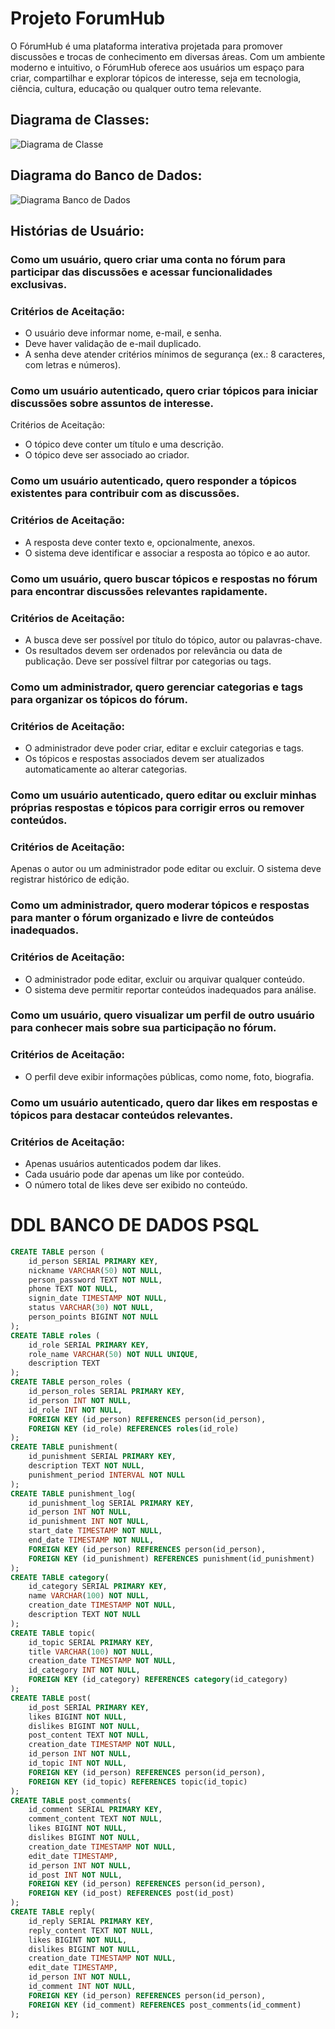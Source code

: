 # Projeto ForumHub

O FórumHub é uma plataforma interativa projetada para promover discussões e trocas de conhecimento em diversas áreas. Com um ambiente moderno e intuitivo, o FórumHub oferece aos usuários um espaço para criar, compartilhar e explorar tópicos de interesse, seja em tecnologia, ciência, cultura, educação ou qualquer outro tema relevante.

## Diagrama de Classes:

![Diagrama de Classe](/docs/diagrama.png)


## Diagrama do Banco de Dados:

![Diagrama Banco de Dados](/docs/diagrama_db.png)


## Histórias de Usuário:

### Como um usuário, quero criar uma conta no fórum para participar das discussões e acessar funcionalidades exclusivas.

### Critérios de Aceitação:
- O usuário deve informar nome, e-mail, e senha.
- Deve haver validação de e-mail duplicado.
- A senha deve atender critérios mínimos de segurança (ex.: 8 caracteres, com letras e números).
### Como um usuário autenticado, quero criar tópicos para iniciar discussões sobre assuntos de interesse.

Critérios de Aceitação:
- O tópico deve conter um título e uma descrição.
- O tópico deve ser associado ao criador.
### Como um usuário autenticado, quero responder a tópicos existentes para contribuir com as discussões.

### Critérios de Aceitação:
- A resposta deve conter texto e, opcionalmente, anexos.
- O sistema deve identificar e associar a resposta ao tópico e ao autor.

### Como um usuário, quero buscar tópicos e respostas no fórum para encontrar discussões relevantes rapidamente.

### Critérios de Aceitação:
- A busca deve ser possível por título do tópico, autor ou palavras-chave.
- Os resultados devem ser ordenados por relevância ou data de publicação.
Deve ser possível filtrar por categorias ou tags.
### Como um administrador, quero gerenciar categorias e tags para organizar os tópicos do fórum.

### Critérios de Aceitação:
- O administrador deve poder criar, editar e excluir categorias e tags.
- Os tópicos e respostas associados devem ser atualizados automaticamente ao alterar categorias.

### Como um usuário autenticado, quero editar ou excluir minhas próprias respostas e tópicos para corrigir erros ou remover conteúdos.

### Critérios de Aceitação:
Apenas o autor ou um administrador pode editar ou excluir.
O sistema deve registrar histórico de edição.
### Como um administrador, quero moderar tópicos e respostas para manter o fórum organizado e livre de conteúdos inadequados.

### Critérios de Aceitação:
- O administrador pode editar, excluir ou arquivar qualquer conteúdo.
- O sistema deve permitir reportar conteúdos inadequados para análise.

### Como um usuário, quero visualizar um perfil de outro usuário para conhecer mais sobre sua participação no fórum.

### Critérios de Aceitação:
- O perfil deve exibir informações públicas, como nome, foto, biografia.

### Como um usuário autenticado, quero dar likes em respostas e tópicos para destacar conteúdos relevantes.

### Critérios de Aceitação:
- Apenas usuários autenticados podem dar likes.
- Cada usuário pode dar apenas um like por conteúdo.
- O número total de likes deve ser exibido no conteúdo.

# DDL BANCO DE DADOS PSQL

```sql
CREATE TABLE person (
    id_person SERIAL PRIMARY KEY,
    nickname VARCHAR(50) NOT NULL,
    person_password TEXT NOT NULL,
    phone TEXT NOT NULL,
    signin_date TIMESTAMP NOT NULL,
    status VARCHAR(30) NOT NULL,
    person_points BIGINT NOT NULL
);
CREATE TABLE roles (
    id_role SERIAL PRIMARY KEY,
    role_name VARCHAR(50) NOT NULL UNIQUE,
    description TEXT
);
CREATE TABLE person_roles (
    id_person_roles SERIAL PRIMARY KEY,
    id_person INT NOT NULL,
    id_role INT NOT NULL,
    FOREIGN KEY (id_person) REFERENCES person(id_person),
    FOREIGN KEY (id_role) REFERENCES roles(id_role)
);
CREATE TABLE punishment(
    id_punishment SERIAL PRIMARY KEY,
    description TEXT NOT NULL,
    punishment_period INTERVAL NOT NULL
);
CREATE TABLE punishment_log(
    id_punishment_log SERIAL PRIMARY KEY,
    id_person INT NOT NULL,
    id_punishment INT NOT NULL,
    start_date TIMESTAMP NOT NULL,
    end_date TIMESTAMP NOT NULL,
    FOREIGN KEY (id_person) REFERENCES person(id_person),
    FOREIGN KEY (id_punishment) REFERENCES punishment(id_punishment)
);
CREATE TABLE category(
    id_category SERIAL PRIMARY KEY,
    name VARCHAR(100) NOT NULL,
    creation_date TIMESTAMP NOT NULL,
    description TEXT NOT NULL
);
CREATE TABLE topic(
    id_topic SERIAL PRIMARY KEY,
    title VARCHAR(100) NOT NULL,
    creation_date TIMESTAMP NOT NULL,
    id_category INT NOT NULL,
    FOREIGN KEY (id_category) REFERENCES category(id_category)
);
CREATE TABLE post(
    id_post SERIAL PRIMARY KEY,
    likes BIGINT NOT NULL,
    dislikes BIGINT NOT NULL,
    post_content TEXT NOT NULL,
    creation_date TIMESTAMP NOT NULL,
    id_person INT NOT NULL,
    id_topic INT NOT NULL,
    FOREIGN KEY (id_person) REFERENCES person(id_person),
    FOREIGN KEY (id_topic) REFERENCES topic(id_topic)
);
CREATE TABLE post_comments(
    id_comment SERIAL PRIMARY KEY,
    comment_content TEXT NOT NULL,
    likes BIGINT NOT NULL,
    dislikes BIGINT NOT NULL,
    creation_date TIMESTAMP NOT NULL,
    edit_date TIMESTAMP,
    id_person INT NOT NULL,
    id_post INT NOT NULL,
    FOREIGN KEY (id_person) REFERENCES person(id_person),
    FOREIGN KEY (id_post) REFERENCES post(id_post)
);
CREATE TABLE reply(
    id_reply SERIAL PRIMARY KEY,
    reply_content TEXT NOT NULL,
    likes BIGINT NOT NULL,
    dislikes BIGINT NOT NULL,
    creation_date TIMESTAMP NOT NULL,
    edit_date TIMESTAMP,
    id_person INT NOT NULL,
    id_comment INT NOT NULL,
    FOREIGN KEY (id_person) REFERENCES person(id_person),
    FOREIGN KEY (id_comment) REFERENCES post_comments(id_comment)
);
```
